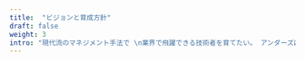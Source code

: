```yaml
---
title:  "ビジョンと育成方針"
draft: false
weight: 3
intro: "現代流のマネジメント手法で \n業界で飛躍できる技術者を育てたい。 アンダーズは世界中のIT技術を組み合わせて、日本とインドので企業が抱える課題と向き合ってきました。そんな当社の土台にある、ビジョンや育成方針をお伝えします。"
---
```

